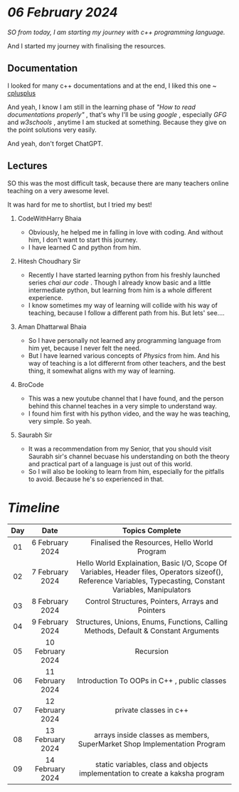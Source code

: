 # *06 February 2024*

*SO from today, I am starting my journey with c++ programming language.*

And I started my journey with finalising the resources.

## Documentation
I looked for many c++ documentations and at the end, I liked this one ~
[cplusplus](https://cplusplus.com/doc/tutorial/program_structure/)

And yeah, I know I am still in the learning phase of *"How to read documentations properly"* , that's why I'll be using *google* , especially *GFG* and *w3schools* , anytime I am stucked at something. Because they give on the point solutions very easily.

And yeah, don't forget ChatGPT.

## Lectures
SO this was the most difficult task, because there are many teachers online teaching on a very awesome level.

It was hard for me to shortlist, but I tried my best!

01. CodeWithHarry Bhaia
    - Obviously, he helped me in falling in love with coding. And without him, I don't want to start this journey.
    - I have learned C and python from him.

02. Hitesh Choudhary Sir
    - Recently I have started learning python from his freshly launched series *chai aur code* . Though I already know basic and a little intermediate python, but learning from him is a whole different experience.
    - I know sometimes my way of learning will collide with his way of teaching, because I follow a different path from his. But lets' see....

03. Aman Dhattarwal Bhaia
    - So I have personally not learned any programming language from him yet, because I never felt the need. 
    - But I have learned various concepts of *Physics* from him. And his way of teaching is a lot differernt from other teachers, and the best thing, it somewhat aligns with my way of learning.

04. BroCode
    - This was a new youtube channel that I have found, and the person behind this channel teaches in a very simple to understand way.
    - I found him first with his python video, and the way he was teaching, very simple. So yeah.

05. Saurabh Sir
    - It was a recommendation from my Senior, that you should visit Saurabh sir's channel becuase his understanding on both the theory and practical part of a language is just out of this world.
    - So I will also be looking to learn from him, especially for the pitfalls to avoid. Because he's so experienced in that.

# *Timeline*

|Day| Date | Topics Complete |
|:-:| :--: | :--------------:|
|01| 6 February 2024 | Finalised the Resources, Hello World Program |
|02| 7 February 2024 | Hello World Explaination, Basic I/O, Scope Of Variables, Header files, Operators sizeof(), Reference Variables, Typecasting, Constant Variables, Manipulators |
|03| 8 February 2024 | Control Structures, Pointers, Arrays and Pointers |
|04| 9 February 2024 | Structures, Unions, Enums, Functions, Calling Methods, Default & Constant Arguments |
|05| 10 February 2024 | Recursion |
|06| 11 February 2024 | Introduction To OOPs in C++ , public classes|
|07| 12 February 2024 | private classes in c++ |
|08| 13 February 2024 | arrays inside classes as members, SuperMarket Shop Implementation Program |
|09| 14 February 2024 | static variables, class and objects implementation to create a kaksha program |

